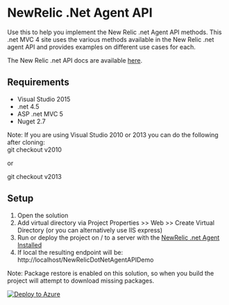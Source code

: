 NewRelic .Net Agent API
==========================

Use this to help you implement the New Relic .net Agent API methods.  This .net MVC 4 site uses the various methods available in the New Relic .net agent API and provides examples on different use cases for each.

The New Relic .net API docs are available [here](https://newrelic.com/docs/dotnet/AgentApi).


Requirements
----------------

*  Visual Studio 2015
*  .net 4.5
*  ASP .net MVC 5
*  Nuget 2.7

Note: If you are using Visual Studio 2010 or 2013 you can do the following after cloning:  
git checkout v2010

or 

git checkout v2013

Setup
----------------

1. Open the solution
2. Add virtual directory via Project Properties >> Web >> Create Virtual Directory (or you can alternatively use IIS express)
3. Run or deploy the project on / to a server with the [NewRelic .net Agent Installed](https://download.newrelic.com/dot_net_agent/release/)
4. If local the resulting endpoint will be: http://localhost/NewRelicDotNetAgentAPIDemo

Note:  Package restore is enabled on this solution, so when you build the project will attempt to download missing packages.

[![Deploy to Azure](http://azuredeploy.net/deploybutton.png)](https://azuredeploy.net/)
